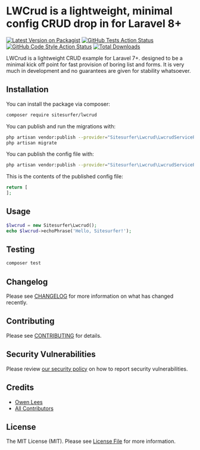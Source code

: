 # LWCrud is a lightweight, minimal config CRUD drop in for Laravel 8+

[![Latest Version on Packagist](https://img.shields.io/packagist/v/sitesurfer/lwcrud.svg?style=flat-square)](https://packagist.org/packages/sitesurfer/lwcrud)
[![GitHub Tests Action Status](https://img.shields.io/github/workflow/status/sitesurfer/lwcrud/run-tests?label=tests)](https://github.com/sitesurfer/lwcrud/actions?query=workflow%3Arun-tests+branch%3Amain)
[![GitHub Code Style Action Status](https://img.shields.io/github/workflow/status/sitesurfer/lwcrud/Check%20&%20fix%20styling?label=code%20style)](https://github.com/sitesurfer/lwcrud/actions?query=workflow%3A"Check+%26+fix+styling"+branch%3Amain)
[![Total Downloads](https://img.shields.io/packagist/dt/sitesurfer/lwcrud.svg?style=flat-square)](https://packagist.org/packages/sitesurfer/lwcrud)


LWCrud is a lightweight CRUD example for Laravel 7+. designed to be a minimal kick off point for fast provision of boring list and forms.
It is very much in development and no guarantees are given for stability whatsoever.

## Installation

You can install the package via composer:

```bash
composer require sitesurfer/lwcrud
```

You can publish and run the migrations with:

```bash
php artisan vendor:publish --provider="Sitesurfer\Lwcrud\LwcrudServiceProvider" --tag="lwcrud-migrations"
php artisan migrate
```

You can publish the config file with:
```bash
php artisan vendor:publish --provider="Sitesurfer\Lwcrud\LwcrudServiceProvider" --tag="lwcrud-config"
```

This is the contents of the published config file:

```php
return [
];
```

## Usage

```php
$lwcrud = new Sitesurfer\Lwcrud();
echo $lwcrud->echoPhrase('Hello, Sitesurfer!');
```

## Testing

```bash
composer test
```

## Changelog

Please see [CHANGELOG](CHANGELOG.md) for more information on what has changed recently.

## Contributing

Please see [CONTRIBUTING](.github/CONTRIBUTING.md) for details.

## Security Vulnerabilities

Please review [our security policy](../../security/policy) on how to report security vulnerabilities.

## Credits

- [Owen Lees](https://github.com/sitesurfer)
- [All Contributors](../../contributors)

## License

The MIT License (MIT). Please see [License File](LICENSE.md) for more information.
